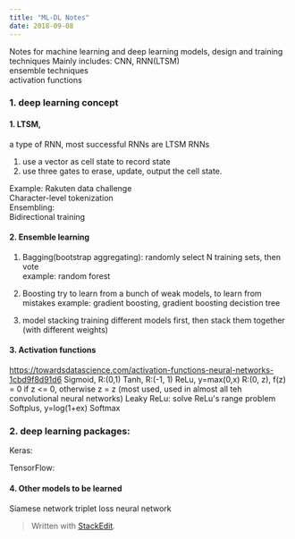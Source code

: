 ```yaml
---
title: "ML-DL Notes"
date: 2018-09-08
---
```


Notes for machine learning and deep learning models, design and training techniques
Mainly includes: CNN, RNN(LTSM)  
ensemble techniques  
activation functions  

### 1. deep learning concept
#### 1. LTSM,
a type of RNN, most successful RNNs are LTSM RNNs  
1. use a vector as cell state to record state  
2. use three gates to erase, update, output the cell state.  
  
Example: Rakuten data challenge  
Character-level tokenization  
Ensembling:  
Bidirectional training 

#### 2. Ensemble learning
1. Bagging(bootstrap aggregating):
randomly select N training sets, then vote  
example: random forest

2. Boosting
try to learn from a bunch of weak models, to learn from mistakes
example: gradient boosting, gradient boosting decistion tree

3. model stacking
training different models first, then stack them together (with different weights)


#### 3. Activation functions 
https://towardsdatascience.com/activation-functions-neural-networks-1cbd9f8d91d6
Sigmoid, R:(0,1)
Tanh, R:(-1, 1)
ReLu, y=max(0,x) R:(0, z), f(z) = 0 if z <= 0, otherwise z = z (most used, used in almost all teh convolutional neural networks)
Leaky ReLu: solve ReLu's range problem
Softplus, y=log(1+ex)
Softmax

### 2. deep learning packages:
Keras:

TensorFlow:


#### 4. Other models to be learned
Siamese network
triplet loss neural network



> Written with [StackEdit](https://stackedit.io/).
<!--stackedit_data:
eyJoaXN0b3J5IjpbLTM5NzExNzQ2OV19
-->